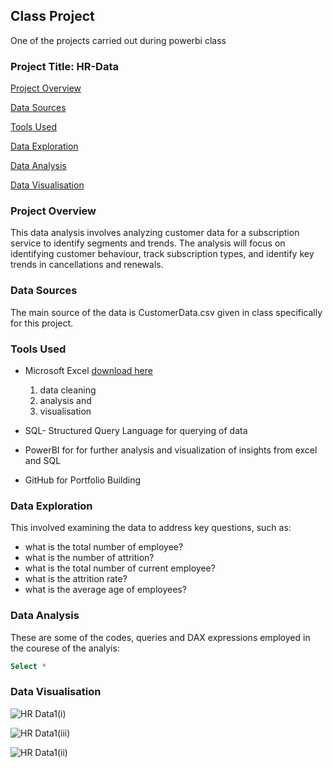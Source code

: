## Class Project
One of the projects carried out during powerbi class

### Project Title:  HR-Data

[Project Overview](#project-overview)

[Data Sources](#data-sources)

[Tools Used](#tools-used)

[Data Exploration](#data-exploration)

[Data Analysis](#data-analysis)

[Data Visualisation](#data-visualisation)

### Project Overview
This data analysis involves analyzing customer data for a subscription service to identify segments and trends. The analysis will focus on identifying customer behaviour, track subscription types, and identify key trends in cancellations and renewals.

### Data Sources
The main source of the data is CustomerData.csv given in class specifically for this project.

### Tools Used
- Microsoft Excel [download here](https://www.microsoft.com)
  1. data cleaning
  2. analysis and
  3. visualisation
  
- SQL- Structured Query Language for querying of data
- PowerBI for for further analysis and visualization of insights from excel and SQL
- GitHub for Portfolio Building

### Data Exploration
 This involved examining the data to address key questions, such as:

- what is the total number of employee?
- what is the number of attrition?
- what is the total number of current employee?
- what is the attrition rate?
- what is the average age of employees?

### Data Analysis
These are some of the codes, queries and DAX expressions employed in the courese of the analyis:

```SQL
Select * 
```

### Data Visualisation


![HR Data1(i)](https://github.com/user-attachments/assets/040842dc-76fb-4f28-99af-a15b59ff25bf)


![HR Data1(iii)](https://github.com/user-attachments/assets/96320a8b-7d3c-40b9-afa3-0be394587d4f)

![HR Data1(ii)](https://github.com/user-attachments/assets/74959cce-b586-450c-a54f-6c9f39e42fa2)








 

